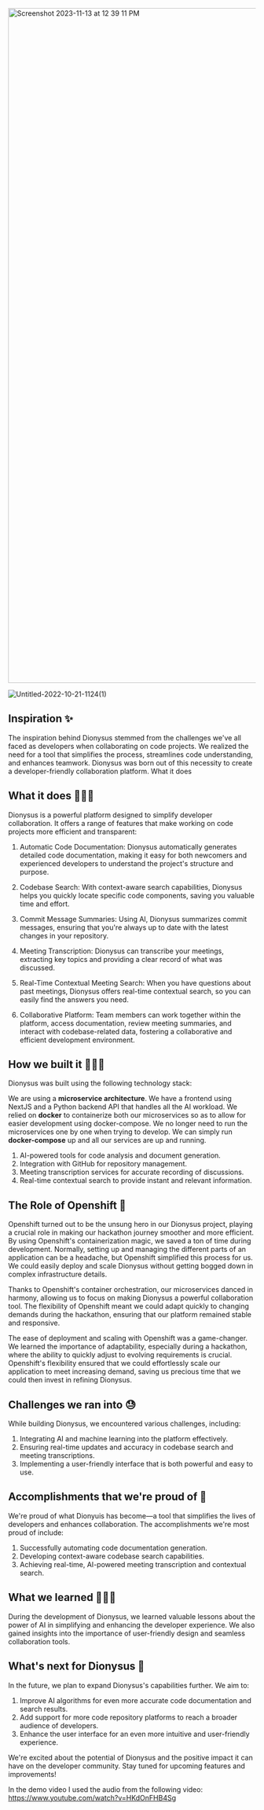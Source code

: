 
<img width="1374" alt="Screenshot 2023-11-13 at 12 39 11 PM" src="https://github.com/Elliott-Chong/Dionysuss/assets/77007117/06086082-9fcb-4ae0-85d1-92a6386b5ef6">

![Untitled-2022-10-21-1124(1)](https://github.com/Elliott-Chong/Dionysuss/assets/77007117/49117889-87ff-4871-9cac-f3b805d3d95a)


## Inspiration ✨

The inspiration behind Dionysus stemmed from the challenges we've all faced as developers when collaborating on code projects. We realized the need for a tool that simplifies the process, streamlines code understanding, and enhances teamwork. Dionysus was born out of this necessity to create a developer-friendly collaboration platform.
What it does

## What it does 🧑🏻‍💻

Dionysus is a powerful platform designed to simplify developer collaboration. It offers a range of features that make working on code projects more efficient and transparent:

1. Automatic Code Documentation: Dionysus automatically generates detailed code documentation, making it easy for both newcomers and experienced developers to understand the project's structure and purpose.

2. Codebase Search: With context-aware search capabilities, Dionysus helps you quickly locate specific code components, saving you valuable time and effort.

3. Commit Message Summaries: Using AI, Dionysus summarizes commit messages, ensuring that you're always up to date with the latest changes in your repository.

4. Meeting Transcription: Dionysus can transcribe your meetings, extracting key topics and providing a clear record of what was discussed.

5. Real-Time Contextual Meeting Search: When you have questions about past meetings, Dionysus offers real-time contextual search, so you can easily find the answers you need.

6. Collaborative Platform: Team members can work together within the platform, access documentation, review meeting summaries, and interact with codebase-related data, fostering a collaborative and efficient development environment.

## How we built it 👷🏼‍♂️

Dionysus was built using the following technology stack:

We are using a **microservice architecture**. We have a frontend using NextJS and a Python backend API that handles all the AI workload. We relied on **docker** to containerize both our microservices so as to allow for easier development using docker-compose. We no longer need to run the microservices one by one when trying to develop. We can simply run **docker-compose** up and all our services are up and running.

1. AI-powered tools for code analysis and document generation.
2. Integration with GitHub for repository management.
3. Meeting transcription services for accurate recording of discussions.
4. Real-time contextual search to provide instant and relevant information.

## The Role of Openshift 🐳

Openshift turned out to be the unsung hero in our Dionysus project, playing a crucial role in making our hackathon journey smoother and more efficient. By using Openshift's containerization magic, we saved a ton of time during development. Normally, setting up and managing the different parts of an application can be a headache, but Openshift simplified this process for us. We could easily deploy and scale Dionysus without getting bogged down in complex infrastructure details.

Thanks to Openshift's container orchestration, our microservices danced in harmony, allowing us to focus on making Dionysus a powerful collaboration tool. The flexibility of Openshift meant we could adapt quickly to changing demands during the hackathon, ensuring that our platform remained stable and responsive.

The ease of deployment and scaling with Openshift was a game-changer. We learned the importance of adaptability, especially during a hackathon, where the ability to quickly adjust to evolving requirements is crucial. Openshift's flexibility ensured that we could effortlessly scale our application to meet increasing demand, saving us precious time that we could then invest in refining Dionysus.


## Challenges we ran into 😓

While building Dionysus, we encountered various challenges, including:

1. Integrating AI and machine learning into the platform effectively.
2. Ensuring real-time updates and accuracy in codebase search and meeting transcriptions.
3. Implementing a user-friendly interface that is both powerful and easy to use.

## Accomplishments that we're proud of 👏

We're proud of what Dionyuis has become—a tool that simplifies the lives of developers and enhances collaboration. The accomplishments we're most proud of include:

1. Successfully automating code documentation generation.
2. Developing context-aware codebase search capabilities.
3. Achieving real-time, AI-powered meeting transcription and contextual search.

## What we learned 👩🏼‍🎓

During the development of Dionysus, we learned valuable lessons about the power of AI in simplifying and enhancing the developer experience. We also gained insights into the importance of user-friendly design and seamless collaboration tools.

## What's next for Dionysus 🔮

In the future, we plan to expand Dionysus's capabilities further. We aim to:

1. Improve AI algorithms for even more accurate code documentation and search results.
2. Add support for more code repository platforms to reach a broader audience of developers.
3. Enhance the user interface for an even more intuitive and user-friendly experience.

We're excited about the potential of Dionysus and the positive impact it can have on the developer community. Stay tuned for upcoming features and improvements!

In the demo video I used the audio from the following video: https://www.youtube.com/watch?v=HKdOnFHB4Sg
